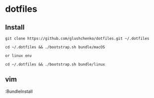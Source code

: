 dotfiles
========

## Install

```
git clone https://github.com/glushchenko/dotfiles.git ~/.dotfiles  

cd ~/.dotfiles && ./bootstrap.sh bundle/macOS  

or linux env  

cd ~/.dotfiles && ./bootstrap.sh bundle/linux
```

## vim

:BundleInstall
